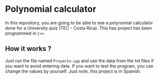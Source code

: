 # Polynomial calculator

In this repository, you are going to be able to see a polynomial calculator done for a University quiz (TEC - Costa Rica). This has project has been programmed in `C++`.

## How it works ?

Just run the file named `Proyecto.cpp` and use the data from the txt files if you want to avoid entering data. If you want to test the program, you can change the values by yourself. Just note, this project is in Spanish.